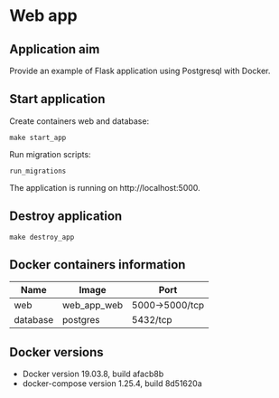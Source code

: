 # Web app

## Application aim

Provide an example of Flask application using Postgresql with Docker.

## Start application

Create containers web and database:
```
make start_app
```

Run migration scripts:
```
run_migrations
```

The application is running on http://localhost:5000.

## Destroy application

```
make destroy_app
```

## Docker containers information

| Name  |Image  |Port   |
|---|---|---|
|web    |web_app_web |5000->5000/tcp |
|database   |postgres       |5432/tcp |

## Docker versions

* Docker version 19.03.8, build afacb8b
* docker-compose version 1.25.4, build 8d51620a
